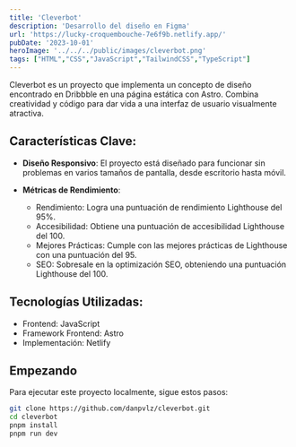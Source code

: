 ```yaml
---
title: 'Cleverbot'
description: 'Desarrollo del diseño en Figma'
url: 'https://lucky-croquembouche-7e6f9b.netlify.app/'
pubDate: '2023-10-01'
heroImage: '../../../public/images/cleverbot.png'
tags: ["HTML","CSS","JavaScript","TailwindCSS","TypeScript"]
---
```


Cleverbot es un proyecto que implementa un concepto de diseño encontrado en Dribbble en una página estática con Astro. Combina creatividad y código para dar vida a una interfaz de usuario visualmente atractiva.

## Características Clave:

- **Diseño Responsivo**: El proyecto está diseñado para funcionar sin problemas en varios tamaños de pantalla, desde escritorio hasta móvil.

- **Métricas de Rendimiento**:
    - Rendimiento: Logra una puntuación de rendimiento Lighthouse del 95%.
    - Accesibilidad: Obtiene una puntuación de accesibilidad Lighthouse del 100.
    - Mejores Prácticas: Cumple con las mejores prácticas de Lighthouse con una puntuación del 95.
    - SEO: Sobresale en la optimización SEO, obteniendo una puntuación Lighthouse del 100.

## Tecnologías Utilizadas:

- Frontend: JavaScript
- Framework Frontend: Astro
- Implementación: Netlify

## Empezando

Para ejecutar este proyecto localmente, sigue estos pasos:

   ```bash
   git clone https://github.com/danpvlz/cleverbot.git
   cd cleverbot
   pnpm install
   pnpm run dev
